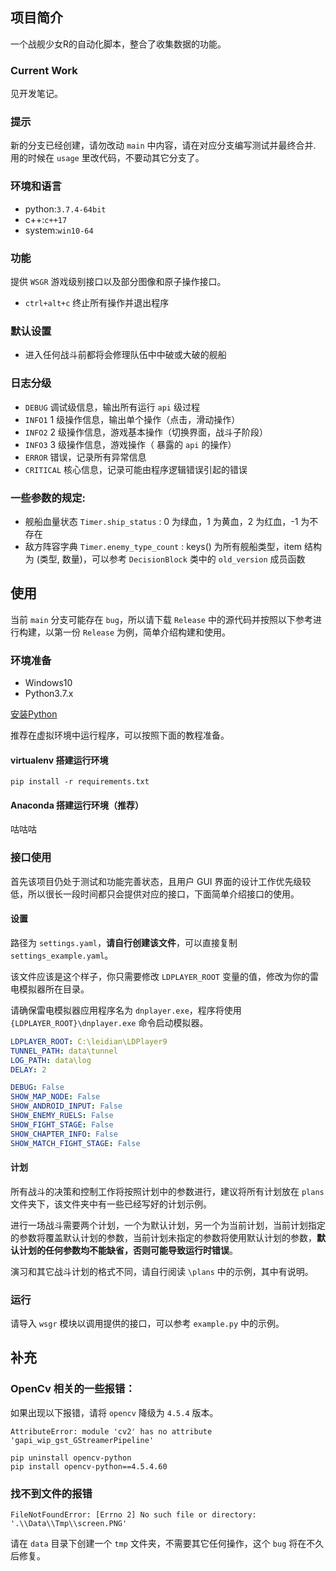 ## 项目简介

一个战舰少女R的自动化脚本，整合了收集数据的功能。  

### Current Work

见开发笔记。  

### 提示

新的分支已经创建，请勿改动 `main` 中内容，请在对应分支编写测试并最终合并.  
用的时候在 `usage` 里改代码，不要动其它分支了。

### 环境和语言

- python:`3.7.4-64bit`
- c++:`c++17`
- system:`win10-64`

### 功能

提供 `WSGR` 游戏级别接口以及部分图像和原子操作接口。

- `ctrl+alt+c` 终止所有操作并退出程序

### 默认设置

- 进入任何战斗前都将会修理队伍中中破或大破的舰船

### 日志分级

- `DEBUG` 调试级信息，输出所有运行 `api` 级过程
- `INFO1` 1 级操作信息，输出单个操作（点击，滑动操作）
- `INFO2` 2 级操作信息，游戏基本操作（切换界面，战斗子阶段）
- `INFO3` 3 级操作信息，游戏操作（ 暴露的 `api` 的操作）
- `ERROR` 错误，记录所有异常信息
- `CRITICAL` 核心信息，记录可能由程序逻辑错误引起的错误


### 一些参数的规定:

- 舰船血量状态 `Timer.ship_status` : 0 为绿血，1 为黄血，2 为红血，-1 为不存在
- 敌方阵容字典 `Timer.enemy_type_count` : keys() 为所有舰船类型，item 结构为 (类型, 数量)，可以参考 `DecisionBlock`  类中的 `old_version` 成员函数

## 使用

当前 `main` 分支可能存在 `bug`，所以请下载 `Release` 中的源代码并按照以下参考进行构建，以第一份 `Release` 为例，简单介绍构建和使用。

### 环境准备

- Windows10
- Python3.7.x

[安装Python](https://zhuanlan.zhihu.com/p/111168324)

推荐在虚拟环境中运行程序，可以按照下面的教程准备。

#### virtualenv 搭建运行环境

`pip install -r requirements.txt`

#### Anaconda 搭建运行环境（推荐）

咕咕咕

### 接口使用

首先该项目仍处于测试和功能完善状态，且用户 GUI 界面的设计工作优先级较低，所以很长一段时间都只会提供对应的接口，下面简单介绍接口的使用。

#### 设置

路径为 `settings.yaml`，**请自行创建该文件**，可以直接复制 `settings_example.yaml`。

该文件应该是这个样子，你只需要修改 `LDPLAYER_ROOT` 变量的值，修改为你的雷电模拟器所在目录。

请确保雷电模拟器应用程序名为 `dnplayer.exe`，程序将使用 `{LDPLAYER_ROOT}\dnplayer.exe` 命令启动模拟器。

```yaml
LDPLAYER_ROOT: C:\leidian\LDPlayer9
TUNNEL_PATH: data\tunnel
LOG_PATH: data\log
DELAY: 2

DEBUG: False
SHOW_MAP_NODE: False
SHOW_ANDROID_INPUT: False
SHOW_ENEMY_RUELS: False
SHOW_FIGHT_STAGE: False
SHOW_CHAPTER_INFO: False
SHOW_MATCH_FIGHT_STAGE: False
```

#### 计划

所有战斗的决策和控制工作将按照计划中的参数进行，建议将所有计划放在 `plans` 文件夹下，该文件夹中有一些已经写好的计划示例。

进行一场战斗需要两个计划，一个为默认计划，另一个为当前计划，当前计划指定的参数将覆盖默认计划的参数，当前计划未指定的参数将使用默认计划的参数，**默认计划的任何参数均不能缺省，否则可能导致运行时错误**。

演习和其它战斗计划的格式不同，请自行阅读 `\plans` 中的示例，其中有说明。

### 运行

请导入 `wsgr` 模块以调用提供的接口，可以参考 `example.py` 中的示例。

## 补充
### OpenCv 相关的一些报错：
如果出现以下报错，请将 `opencv` 降级为 `4.5.4` 版本。  
```
AttributeError: module 'cv2' has no attribute 'gapi_wip_gst_GStreamerPipeline'
```
`pip uninstall opencv-python`  
`pip install opencv-python==4.5.4.60`  
### 找不到文件的报错
```
FileNotFoundError: [Errno 2] No such file or directory: '.\\Data\\Tmp\\screen.PNG'
```
请在 `data` 目录下创建一个 `tmp` 文件夹，不需要其它任何操作，这个 `bug` 将在不久后修复。

